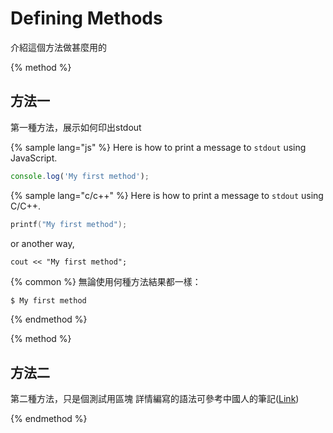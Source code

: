 # Defining Methods

介紹這個方法做甚麼用的

{% method %}
## 方法一

第一種方法，展示如何印出stdout

{% sample lang="js" %}
Here is how to print a message to `stdout` using JavaScript.

```js
console.log('My first method');
```

{% sample lang="c/c++" %}
Here is how to print a message to `stdout` using C/C++.

```c
printf("My first method");
```
or another way, 
```
cout << "My first method";
```

{% common %}
無論使用何種方法結果都一樣：

```bash
$ My first method
```
{% endmethod %}

{% method %}
## 方法二

第二種方法，只是個測試用區塊
詳情編寫的語法可參考中國人的筆記([Link](https://gitbook.zhangjikai.com/themes.html))



{% endmethod %}

